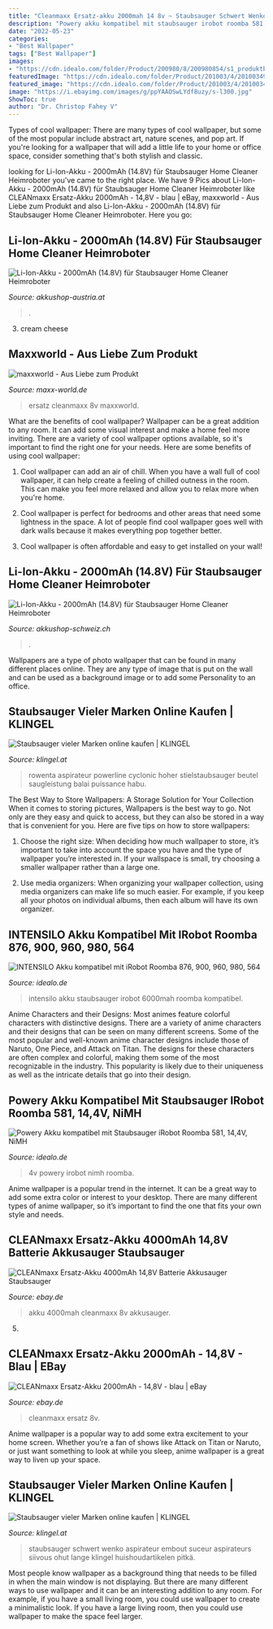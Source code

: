 ```yaml
---
title: "Cleanmaxx Ersatz-akku 2000mah 14 8v ~ Staubsauger Schwert Wenko Aspirateur Embout Suceur Aspirateurs Siivous Ohut Lange Klingel Huishoudartikelen Pitkä"
description: "Powery akku kompatibel mit staubsauger irobot roomba 581, 14,4v, nimh"
date: "2022-05-23"
categories:
- "Best Wallpaper"
tags: ["Best Wallpaper"]
images:
- "https://cdn.idealo.com/folder/Product/200980/8/200980854/s1_produktbild_max/powery-akku-kompatibel-mit-staubsauger-irobot-roomba-581-14-4v-nimh.jpg"
featuredImage: "https://cdn.idealo.com/folder/Product/201003/4/201003497/s1_produktbild_max/intensilo-akku-kompatibel-mit-irobot-roomba-876-900-960-980-564-565-570-staubsauger-home-cleaner-heimroboter-6000mah-14-4v-li-ion.jpg"
featured_image: "https://cdn.idealo.com/folder/Product/201003/4/201003497/s1_produktbild_max/intensilo-akku-kompatibel-mit-irobot-roomba-876-900-960-980-564-565-570-staubsauger-home-cleaner-heimroboter-6000mah-14-4v-li-ion.jpg"
image: "https://i.ebayimg.com/images/g/ppYAAOSwLYdf8uzy/s-l300.jpg"
ShowToc: true
author: "Dr. Christop Fahey V"
---
```



Types of cool wallpaper:
There are many types of cool wallpaper, but some of the most popular include abstract art, nature scenes, and pop art. If you're looking for a wallpaper that will add a little life to your home or office space, consider something that's both stylish and classic.

	

		
looking for Li-Ion-Akku - 2000mAh (14.8V) für Staubsauger Home Cleaner Heimroboter you've came to the right place. We have 9 Pics about Li-Ion-Akku - 2000mAh (14.8V) für Staubsauger Home Cleaner Heimroboter like CLEANmaxx Ersatz-Akku 2000mAh - 14,8V - blau | eBay, maxxworld - Aus Liebe zum Produkt and also Li-Ion-Akku - 2000mAh (14.8V) für Staubsauger Home Cleaner Heimroboter. Here you go:
		
    
## Li-Ion-Akku - 2000mAh (14.8V) Für Staubsauger Home Cleaner Heimroboter

<img loading=lazy src="https://www.akkushop-austria.at/media/image/53/ea/64/akku_fuer_dyson-dc30_2000mah_oq4-f-40_details_3.jpg" onerror="this.onerror=null;this.src='https://tse2.mm.bing.net/th?id=OIP.iYjJ_fK9O43CCHz1it0-IwHaHa&amp;pid=15.1';" alt="Li-Ion-Akku - 2000mAh (14.8V) für Staubsauger Home Cleaner Heimroboter">

_Source: akkushop-austria.at_

>. 

	

3. cream cheese 

    
## Maxxworld - Aus Liebe Zum Produkt

<img loading=lazy src="https://www.maxx-world.de/media/catalog/product/cache/6/image/650x/040ec09b1e35df139433887a97daa66f/1/8/1876_02.jpg" onerror="this.onerror=null;this.src='https://tse4.mm.bing.net/th?id=OIP.LgZvfpo4kB4bhOoEERiz1wHaHa&amp;pid=15.1';" alt="maxxworld - Aus Liebe zum Produkt">

_Source: maxx-world.de_

>ersatz cleanmaxx 8v maxxworld. 

	

What are the benefits of cool wallpaper?
Wallpaper can be a great addition to any room. It can add some visual interest and make a home feel more inviting. There are a variety of cool wallpaper options available, so it's important to find the right one for your needs. Here are some benefits of using cool wallpaper: 
1. Cool wallpaper can add an air of chill. When you have a wall full of cool wallpaper, it can help create a feeling of chilled outness in the room. This can make you feel more relaxed and allow you to relax more when you're home. 

2. Cool wallpaper is perfect for bedrooms and other areas that need some lightness in the space. A lot of people find cool wallpaper goes well with dark walls because it makes everything pop together better. 

3. Cool wallpaper is often affordable and easy to get installed on your wall!

    
## Li-Ion-Akku - 2000mAh (14.8V) Für Staubsauger Home Cleaner Heimroboter

<img loading=lazy src="https://www.akkushop-schweiz.ch/media/image/46/c0/7d/akku_fuer_dyson-dc30_2000mah_oq4-f-40_details_3_600x600.jpg" onerror="this.onerror=null;this.src='https://tse1.mm.bing.net/th?id=OIP.Dp0q307GX8PrlXORJBRvlAHaHa&amp;pid=15.1';" alt="Li-Ion-Akku - 2000mAh (14.8V) für Staubsauger Home Cleaner Heimroboter">

_Source: akkushop-schweiz.ch_

>. 

	



Wallpapers are a type of photo wallpaper that can be found in many different places online. They are any type of image that is put on the wall and can be used as a background image or to add some Personality to an office.

    
## Staubsauger Vieler Marken Online Kaufen | KLINGEL

<img loading=lazy src="https://ct-res.cloudinary.com/images/f_auto,q_auto:good,w_400/images/11153dd9fa2094d91774e1b5d656c49b/rowenta-stielstaubsauger-hoher-saugleistung-ohne-beutel-131529.jpg" onerror="this.onerror=null;this.src='https://tse1.mm.bing.net/th?id=OIP.LoRQWKDhy9FCMzpdOB_hVQAAAA&amp;pid=15.1';" alt="Staubsauger vieler Marken online kaufen | KLINGEL">

_Source: klingel.at_

>rowenta aspirateur powerline cyclonic hoher stielstaubsauger beutel saugleistung balai puissance habu. 

	

The Best Way to Store Wallpapers: A Storage Solution for Your Collection
When it comes to storing pictures, Wallpapers is the best way to go. Not only are they easy and quick to access, but they can also be stored in a way that is convenient for you. Here are five tips on how to store wallpapers:
1) Choose the right size: When deciding how much wallpaper to store, it’s important to take into account the space you have and the type of wallpaper you’re interested in. If your wallspace is small, try choosing a smaller wallpaper rather than a large one.

2) Use media organizers: When organizing your wallpaper collection, using media organizers can make life so much easier. For example, if you keep all your photos on individual albums, then each album will have its own organizer.

    
## INTENSILO Akku Kompatibel Mit IRobot Roomba 876, 900, 960, 980, 564

<img loading=lazy src="https://cdn.idealo.com/folder/Product/201003/4/201003497/s1_produktbild_max/intensilo-akku-kompatibel-mit-irobot-roomba-876-900-960-980-564-565-570-staubsauger-home-cleaner-heimroboter-6000mah-14-4v-li-ion.jpg" onerror="this.onerror=null;this.src='https://tse4.mm.bing.net/th?id=OIP.Ltlq6-3LpX4k_P-RA73rQgHaDe&amp;pid=15.1';" alt="INTENSILO Akku kompatibel mit iRobot Roomba 876, 900, 960, 980, 564">

_Source: idealo.de_

>intensilo akku staubsauger irobot 6000mah roomba kompatibel. 

	

Anime Characters and their Designs: Most animes feature colorful characters with distinctive designs.
There are a variety of anime characters and their designs that can be seen on many different screens. Some of the most popular and well-known anime character designs include those of Naruto, One Piece, and Attack on Titan. The designs for these characters are often complex and colorful, making them some of the most recognizable in the industry. This popularity is likely due to their uniqueness as well as the intricate details that go into their design.

    
## Powery Akku Kompatibel Mit Staubsauger IRobot Roomba 581, 14,4V, NiMH

<img loading=lazy src="https://cdn.idealo.com/folder/Product/200980/8/200980854/s1_produktbild_max/powery-akku-kompatibel-mit-staubsauger-irobot-roomba-581-14-4v-nimh.jpg" onerror="this.onerror=null;this.src='https://tse3.mm.bing.net/th?id=OIP.Lmynsl4ITxQPstI8ggQTZwHaEL&amp;pid=15.1';" alt="Powery Akku kompatibel mit Staubsauger iRobot Roomba 581, 14,4V, NiMH">

_Source: idealo.de_

>4v powery irobot nimh roomba. 

	

Anime wallpaper is a popular trend in the internet. It can be a great way to add some extra color or interest to your desktop. There are many different types of anime wallpaper, so it’s important to find the one that fits your own style and needs.

    
## CLEANmaxx Ersatz-Akku 4000mAh 14,8V Batterie Akkusauger Staubsauger

<img loading=lazy src="https://tv-werbung-unser-original.de/media/catalog/product/2/2/2268_02.jpg" onerror="this.onerror=null;this.src='https://tse2.mm.bing.net/th?id=OIP.gGoqJCiwRBhwrOOjUyk98QHaHa&amp;pid=15.1';" alt="CLEANmaxx Ersatz-Akku 4000mAh 14,8V Batterie Akkusauger Staubsauger">

_Source: ebay.de_

>akku 4000mah cleanmaxx 8v akkusauger. 

	

5.

    
## CLEANmaxx Ersatz-Akku 2000mAh - 14,8V - Blau | EBay

<img loading=lazy src="https://i.ebayimg.com/images/g/ppYAAOSwLYdf8uzy/s-l300.jpg" onerror="this.onerror=null;this.src='https://tse4.mm.bing.net/th?id=OIP.fwhrseF4AYM3WCset2W9BgAAAA&amp;pid=15.1';" alt="CLEANmaxx Ersatz-Akku 2000mAh - 14,8V - blau | eBay">

_Source: ebay.de_

>cleanmaxx ersatz 8v. 

	

Anime wallpaper is a popular way to add some extra excitement to your home screen. Whether you’re a fan of shows like Attack on Titan or Naruto, or just want something to look at while you sleep, anime wallpaper is a great way to liven up your space.

    
## Staubsauger Vieler Marken Online Kaufen | KLINGEL

<img loading=lazy src="https://ct-res.cloudinary.com/images/f_auto,q_auto:good,w_400/images/fefa317f9f3307f62451a2b7891657f5/wenko-staubsauger-schwert-673182.jpg" onerror="this.onerror=null;this.src='https://tse2.mm.bing.net/th?id=OIP.Ab7-Rqv5UXOO4Sl9G2TDsgAAAA&amp;pid=15.1';" alt="Staubsauger vieler Marken online kaufen | KLINGEL">

_Source: klingel.at_

>staubsauger schwert wenko aspirateur embout suceur aspirateurs siivous ohut lange klingel huishoudartikelen pitkä. 

	

Most people know wallpaper as a background thing that needs to be filled in when the main window is not displaying. But there are many different ways to use wallpaper and it can be an interesting addition to any room. For example, if you have a small living room, you could use wallpaper to create a minimalistic look. If you have a large living room, then you could use wallpaper to make the space feel larger.

